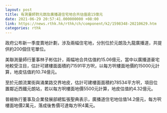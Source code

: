 ```yaml
---
layout: post
title: 有測量師對元朗及廣播道住宅地合共估值逾15億元
date: 2021-06-29 20:57:41.000000000 +08:00
link: https://news.rthk.hk/rthk/ch/component/k2/1598348-20210629.htm
categories: rthk
---
```


政府公布新一季度賣地計劃，涉及兩幅住宅地，分別位於元朗及九龍廣播道，共提供約200個住宅單位。

美聯測量師行董事林子彬估計，兩幅地合共估值約15.06億元，當中以廣播道豪宅地較受注目，估計可建樓面面積約71591平方呎，以每方呎樓面地價約15000元計算，地皮估值約10.74億元。

至於元朗流業街與涌業路交界地皮，估計可建樓面面積約78534平方呎，項目位置鄰近西鐵元朗站，若以每方呎樓面地價5500元計算，地皮估值約4.32億元。

普縉執行董事及企業發展部總監張聖典表示，廣播道住宅地估值14.2億元，每方呎樓面地價2萬元，落成後售價可達每方呎4萬元。
